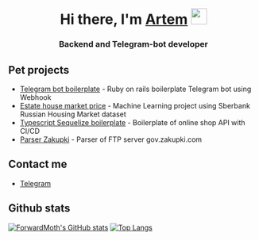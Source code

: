 <h1 align="center">Hi there, I'm <a href="https://daniilshat.ru/" target="_blank">Artem</a> 
<img src="https://github.com/blackcater/blackcater/raw/main/images/Hi.gif" height="32"/></h1>
<h3 align="center">Backend and Telegram-bot developer</h3>

## Pet projects

- [Telegram bot boilerplate](https://github.com/ForwardMoth/telegram-bot-ruby-boilerplate) - Ruby on rails boilerplate Telegram bot using Webhook
- [Estate house market price](https://github.com/ForwardMoth/ML_estate_pricing) - Machine Learning project using Sberbank Russian Housing Market dataset
- [Typescript Sequelize boilerplate](https://github.com/ForwardMoth/Github-Actions) - Boilerplate of online shop API with CI/CD
- [Parser Zakupki](https://github.com/ForwardMoth/zakupki.gov) - Parser of FTP server gov.zakupki.com

## Contact me

- [Telegram](https://t.me/PositiveDevLead)

## Github stats

[![ForwardMoth's GitHub stats](https://github-readme-stats.vercel.app/api?username=ForwardMoth)](https://github.com/ForwardMoth/ForwardMoth) [![Top Langs](https://github-readme-stats.vercel.app/api/top-langs/?username=ForwardMoth&layout=compact)](https://github.com/ForwardMoth/ForwardMoth) 
<!-- [![ForwardMoth's LeetCode stats](https://leetcode-stats-six.vercel.app/api?username=ForwardMothMaster)](https://github.com/ForwardMoth/ForwardMoth)  -->

